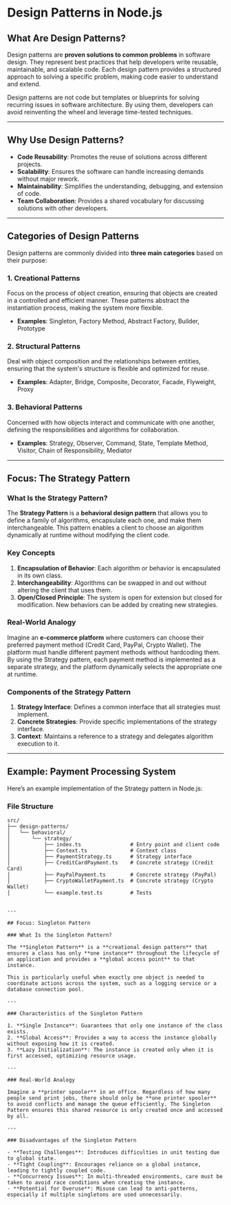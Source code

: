# Design Patterns in Node.js

## What Are Design Patterns?

Design patterns are **proven solutions to common problems** in software design. They represent best practices that help developers write reusable, maintainable, and scalable code. Each design pattern provides a structured approach to solving a specific problem, making code easier to understand and extend.

Design patterns are not code but templates or blueprints for solving recurring issues in software architecture. By using them, developers can avoid reinventing the wheel and leverage time-tested techniques.

---

## Why Use Design Patterns?

- **Code Reusability**: Promotes the reuse of solutions across different projects.
- **Scalability**: Ensures the software can handle increasing demands without major rework.
- **Maintainability**: Simplifies the understanding, debugging, and extension of code.
- **Team Collaboration**: Provides a shared vocabulary for discussing solutions with other developers.

---

## Categories of Design Patterns

Design patterns are commonly divided into **three main categories** based on their purpose:

### 1. **Creational Patterns**
   Focus on the process of object creation, ensuring that objects are created in a controlled and efficient manner. These patterns abstract the instantiation process, making the system more flexible.

   - **Examples**: Singleton, Factory Method, Abstract Factory, Builder, Prototype

### 2. **Structural Patterns**
   Deal with object composition and the relationships between entities, ensuring that the system's structure is flexible and optimized for reuse.

   - **Examples**: Adapter, Bridge, Composite, Decorator, Facade, Flyweight, Proxy

### 3. **Behavioral Patterns**
   Concerned with how objects interact and communicate with one another, defining the responsibilities and algorithms for collaboration.

   - **Examples**: Strategy, Observer, Command, State, Template Method, Visitor, Chain of Responsibility, Mediator

---

## Focus: The Strategy Pattern

### What Is the Strategy Pattern?

The **Strategy Pattern** is a **behavioral design pattern** that allows you to define a family of algorithms, encapsulate each one, and make them interchangeable. This pattern enables a client to choose an algorithm dynamically at runtime without modifying the client code.

### Key Concepts

1. **Encapsulation of Behavior**: Each algorithm or behavior is encapsulated in its own class.
2. **Interchangeability**: Algorithms can be swapped in and out without altering the client that uses them.
3. **Open/Closed Principle**: The system is open for extension but closed for modification. New behaviors can be added by creating new strategies.

### Real-World Analogy

Imagine an **e-commerce platform** where customers can choose their preferred payment method (Credit Card, PayPal, Crypto Wallet). The platform must handle different payment methods without hardcoding them. By using the Strategy pattern, each payment method is implemented as a separate strategy, and the platform dynamically selects the appropriate one at runtime.

### Components of the Strategy Pattern

1. **Strategy Interface**: Defines a common interface that all strategies must implement.
2. **Concrete Strategies**: Provide specific implementations of the strategy interface.
3. **Context**: Maintains a reference to a strategy and delegates algorithm execution to it.

---

## Example: Payment Processing System

Here’s an example implementation of the Strategy pattern in Node.js:

### File Structure

```plaintext
src/
├── design-patterns/
│   └── behavioral/
│       └── strategy/
│           ├── index.ts                # Entry point and client code
│           ├── Context.ts              # Context class
│           ├── PaymentStrategy.ts      # Strategy interface
│           ├── CreditCardPayment.ts    # Concrete strategy (Credit Card)
│           ├── PayPalPayment.ts        # Concrete strategy (PayPal)
│           ├── CryptoWalletPayment.ts  # Concrete strategy (Crypto Wallet)
│           └── example.test.ts         # Tests


---

## Focus: Singleton Pattern

### What Is the Singleton Pattern?

The **Singleton Pattern** is a **creational design pattern** that ensures a class has only **one instance** throughout the lifecycle of an application and provides a **global access point** to that instance.

This is particularly useful when exactly one object is needed to coordinate actions across the system, such as a logging service or a database connection pool.

---

### Characteristics of the Singleton Pattern

1. **Single Instance**: Guarantees that only one instance of the class exists.
2. **Global Access**: Provides a way to access the instance globally without exposing how it is created.
3. **Lazy Initialization**: The instance is created only when it is first accessed, optimizing resource usage.

---

### Real-World Analogy

Imagine a **printer spooler** in an office. Regardless of how many people send print jobs, there should only be **one printer spooler** to avoid conflicts and manage the queue efficiently. The Singleton Pattern ensures this shared resource is only created once and accessed by all.

---

### Disadvantages of the Singleton Pattern

- **Testing Challenges**: Introduces difficulties in unit testing due to global state.
- **Tight Coupling**: Encourages reliance on a global instance, leading to tightly coupled code.
- **Concurrency Issues**: In multi-threaded environments, care must be taken to avoid race conditions when creating the instance.
- **Potential for Overuse**: Misuse can lead to anti-patterns, especially if multiple singletons are used unnecessarily.

